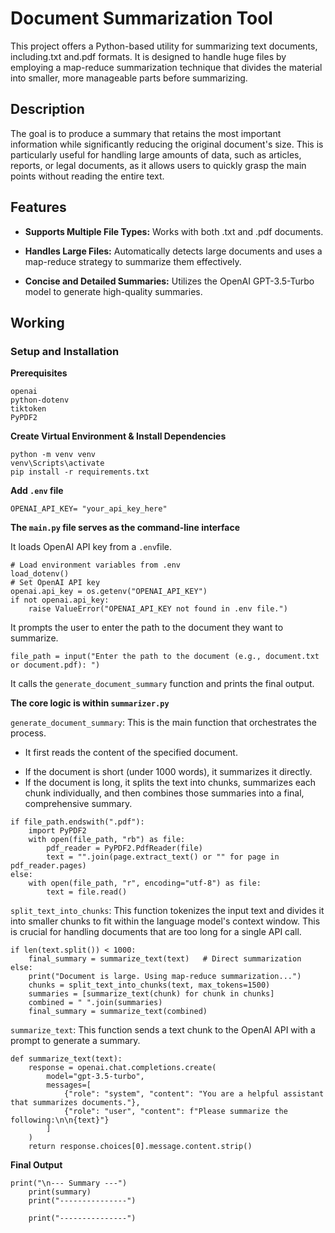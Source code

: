 # Document Summarization Tool
This project offers a Python-based utility for summarizing text documents, including.txt and.pdf formats.  It is designed to handle huge files by employing a map-reduce summarization technique that divides the material into smaller, more manageable parts before summarizing.
## Description
The goal is to produce a summary that retains the most important information while significantly reducing the original document's size. This is particularly useful for handling large amounts of data, such as articles, reports, or legal documents, as it allows users to quickly grasp the main points without reading the entire text.

## Features 
* **Supports Multiple File Types:** Works with both .txt and .pdf documents.

* **Handles Large Files:** Automatically detects large documents and uses a map-reduce strategy to summarize them effectively.

- **Concise and Detailed Summaries:** Utilizes the OpenAI GPT-3.5-Turbo model to generate high-quality summaries.

## Working
### Setup and Installation
**Prerequisites**
````
openai
python-dotenv
tiktoken
PyPDF2
````

**Create Virtual Environment & Install Dependencies**
```
python -m venv venv
venv\Scripts\activate       
pip install -r requirements.txt
```
**Add `.env` file**
```
OPENAI_API_KEY= "your_api_key_here"
```
**The `main.py` file serves as the command-line interface**

It loads OpenAI API key from a `.env`file.
```
# Load environment variables from .env
load_dotenv()
# Set OpenAI API key
openai.api_key = os.getenv("OPENAI_API_KEY")
if not openai.api_key:
    raise ValueError("OPENAI_API_KEY not found in .env file.")
```
It prompts the user to enter the path to the document they want to summarize.
```
file_path = input("Enter the path to the document (e.g., document.txt or document.pdf): ")
```
It calls the `generate_document_summary` function and prints the final output.

**The core logic is within `summarizer.py`**

`generate_document_summary`: This is the main function that orchestrates the process.
* It first reads the content of the specified document.
- If the document is short (under 1000 words), it summarizes it directly.
- If the document is long, it splits the text into chunks, summarizes each chunk individually, and then combines those summaries into a final, comprehensive summary.
```
if file_path.endswith(".pdf"):
    import PyPDF2
    with open(file_path, "rb") as file:
        pdf_reader = PyPDF2.PdfReader(file)
        text = "".join(page.extract_text() or "" for page in pdf_reader.pages)
else:
    with open(file_path, "r", encoding="utf-8") as file:
        text = file.read()
```

`split_text_into_chunks`: This function tokenizes the input text and divides it into smaller chunks to fit within the language model's context window. This is crucial for handling documents that are too long for a single API call.
```
if len(text.split()) < 1000:
    final_summary = summarize_text(text)   # Direct summarization
else:
    print("Document is large. Using map-reduce summarization...")
    chunks = split_text_into_chunks(text, max_tokens=1500)
    summaries = [summarize_text(chunk) for chunk in chunks]
    combined = " ".join(summaries)
    final_summary = summarize_text(combined)
```

`summarize_text`: This function sends a text chunk to the OpenAI API with a prompt to generate a summary.
```
def summarize_text(text):
    response = openai.chat.completions.create(
        model="gpt-3.5-turbo",
        messages=[
            {"role": "system", "content": "You are a helpful assistant that summarizes documents."},
            {"role": "user", "content": f"Please summarize the following:\n\n{text}"}
        ]
    )
    return response.choices[0].message.content.strip()
```
**Final Output**
```
print("\n--- Summary ---")
    print(summary)
    print("---------------")

    print("---------------")

```
 



